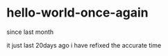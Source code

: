 # hello-world-once-again
since last month

it just last 20days ago 
i have refixed the accurate time
